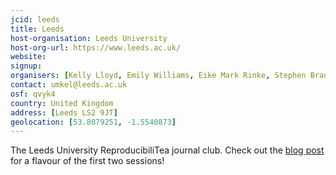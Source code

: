 ```yaml
---
jcid: leeds
title: Leeds
host-organisation: Leeds University
host-org-url: https://www.leeds.ac.uk/
website:
signup:
organisers: [Kelly Lloyd, Emily Williams, Eike Mark Rinke, Stephen Bradley, Nour Halabi]
contact: umkel@leeds.ac.uk
osf: qvyk4
country: United Kingdom
address: [Leeds LS2 9JT]
geolocation: [53.8079251, -1.5540873]
---
```


The Leeds University ReproducibiliTea journal club. Check out the [blog post](https://leedsunilibrary.wordpress.com/2019/08/23/reproducibilitea-at-leeds/) for a flavour of the first two sessions!
